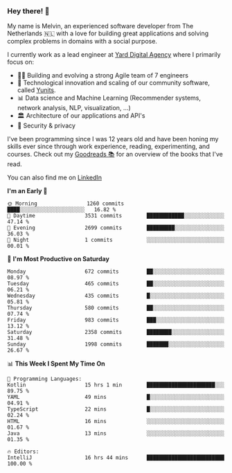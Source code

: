 ### Hey there! 👋

My name is Melvin, an experienced software developer from The Netherlands 🇳🇱 with a love for building great applications and solving complex problems in domains with a social purpose. 

I currently work as a lead engineer at [Yard Digital Agency](https://github.com/yardinternet) where I primarily focus on:

* 👏🏼 Building and evolving a strong Agile team of 7 engineers
* 🚀 Technological innovation and scaling of our community software, called [Yunits](https://www.yunits.com/).
* 📊 Data science and Machine Learning (Recommender systems, network analysis, NLP, visualization, ...)
* 🏛 Architecture of our applications and API's
* 🔐 Security & privacy

I've been programming since I was 12 years old and have been honing my skills ever since through work experience, reading, experimenting, and courses.
Check out my [Goodreads 📚](https://goodreads.com/melvinkoopmans) for an overview of the books that I've read. 

You can also find me on [LinkedIn](https://www.linkedin.com/in/melvinkoopmans)

<!--START_SECTION:waka-->
**I'm an Early 🐤** 

```text
🌞 Morning                1260 commits        ████░░░░░░░░░░░░░░░░░░░░░   16.82 % 
🌆 Daytime                3531 commits        ████████████░░░░░░░░░░░░░   47.14 % 
🌃 Evening                2699 commits        █████████░░░░░░░░░░░░░░░░   36.03 % 
🌙 Night                  1 commits           ░░░░░░░░░░░░░░░░░░░░░░░░░   00.01 % 
```
📅 **I'm Most Productive on Saturday** 

```text
Monday                   672 commits         ██░░░░░░░░░░░░░░░░░░░░░░░   08.97 % 
Tuesday                  465 commits         ██░░░░░░░░░░░░░░░░░░░░░░░   06.21 % 
Wednesday                435 commits         █░░░░░░░░░░░░░░░░░░░░░░░░   05.81 % 
Thursday                 580 commits         ██░░░░░░░░░░░░░░░░░░░░░░░   07.74 % 
Friday                   983 commits         ███░░░░░░░░░░░░░░░░░░░░░░   13.12 % 
Saturday                 2358 commits        ████████░░░░░░░░░░░░░░░░░   31.48 % 
Sunday                   1998 commits        ███████░░░░░░░░░░░░░░░░░░   26.67 % 
```


📊 **This Week I Spent My Time On** 

```text
💬 Programming Languages: 
Kotlin                   15 hrs 1 min        ██████████████████████░░░   89.75 % 
YAML                     49 mins             █░░░░░░░░░░░░░░░░░░░░░░░░   04.91 % 
TypeScript               22 mins             █░░░░░░░░░░░░░░░░░░░░░░░░   02.24 % 
HTML                     16 mins             ░░░░░░░░░░░░░░░░░░░░░░░░░   01.67 % 
Java                     13 mins             ░░░░░░░░░░░░░░░░░░░░░░░░░   01.35 % 

🔥 Editors: 
IntelliJ                 16 hrs 44 mins      █████████████████████████   100.00 % 
```


<!--END_SECTION:waka-->
